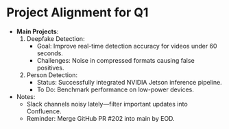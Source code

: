 # Project Alignment for Q1

- **Main Projects**:
    1. Deepfake Detection:
        - Goal: Improve real-time detection accuracy for videos under 60 seconds.
        - Challenges: Noise in compressed formats causing false positives.
    2. Person Detection:
        - Status: Successfully integrated NVIDIA Jetson inference pipeline.
        - To Do: Benchmark performance on low-power devices.
- Notes:
    - Slack channels noisy lately—filter important updates into Confluence.
    - Reminder: Merge GitHub PR #202 into main by EOD.